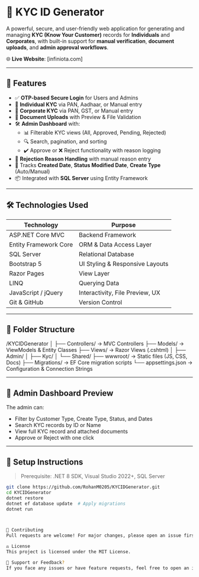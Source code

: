 ﻿# 🔐 KYC ID Generator

A powerful, secure, and user-friendly web application for generating and managing **KYC (Know Your Customer)** records for **Individuals** and **Corporates**, with built-in support for **manual verification**, **document uploads**, and **admin approval workflows**.

🌐 **Live Website**: [infiniota.com]

---

## 🚀 Features

- ✅ **OTP-based Secure Login** for Users and Admins
- 👤 **Individual KYC** via PAN, Aadhaar, or Manual entry
- 🏢 **Corporate KYC** via PAN, GST, or Manual entry
- 📄 **Document Uploads** with Preview & File Validation
- 🛠 **Admin Dashboard** with:
  - 📊 Filterable KYC views (All, Approved, Pending, Rejected)
  - 🔍 Search, pagination, and sorting
  - ✔️ Approve or ❌ Reject functionality with reason logging
- 📂 **Rejection Reason Handling** with manual reason entry
- 🧾 Tracks **Created Date**, **Status Modified Date**, **Create Type** (Auto/Manual)
- 📦 Integrated with **SQL Server** using Entity Framework

---

## 🛠 Technologies Used

| Technology              | Purpose                                 |
|------------------------|-----------------------------------------|
| ASP.NET Core MVC       | Backend Framework                       |
| Entity Framework Core  | ORM & Data Access Layer                 |
| SQL Server             | Relational Database                     |
| Bootstrap 5            | UI Styling & Responsive Layouts         |
| Razor Pages            | View Layer                              |
| LINQ                   | Querying Data                           |
| JavaScript / jQuery    | Interactivity, File Preview, UX         |
| Git & GitHub           | Version Control                         |

---

## 📁 Folder Structure

/KYCIDGenerator
│
├── Controllers/ → MVC Controllers
├── Models/ → ViewModels & Entity Classes
├── Views/ → Razor Views (.cshtml)
│ ├── Admin/
│ ├── Kyc/
│ └── Shared/
├── wwwroot/ → Static files (JS, CSS, Docs)
├── Migrations/ → EF Core migration scripts
└── appsettings.json → Configuration & Connection Strings


---

## 🔑 Admin Dashboard Preview

The admin can:

- Filter by Customer Type, Create Type, Status, and Dates
- Search KYC records by ID or Name
- View full KYC record and attached documents
- Approve or Reject with one click

---

## 📌 Setup Instructions

> Prerequisite: .NET 8 SDK, Visual Studio 2022+, SQL Server

```bash
git clone https://github.com/RohanM0205/KYCIDGenerator.git
cd KYCIDGenerator
dotnet restore
dotnet ef database update  # Apply migrations
dotnet run



🤝 Contributing
Pull requests are welcome! For major changes, please open an issue first to discuss what you would like to change.

⚖️ License
This project is licensed under the MIT License.

💬 Support or Feedback?
If you face any issues or have feature requests, feel free to open an issue or contact the maintainer.